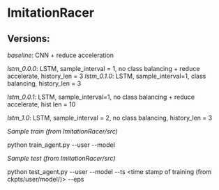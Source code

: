 # ImitationRacer

## Versions:

*baseline*: CNN + reduce acceleration

*lstm_0.0.0*: LSTM, sample_interval = 1, no class balancing + reduce accelerate, history_len = 3 
*lstm_0.1.0*: LSTM, sample_interval=1, class balancing, history_len = 3

*lstm_0.0.1*: LSTM, sample_interval=1, no class balancing + reduce accelerate, hist len = 10


*lstm_1.0*: LSTM, sample_interval = 2, no class balancing, history_len = 3 


*Sample train (from ImitationRacer/src)*

python train_agent.py --user <user name> --model <version name> 

*Sample test (from ImitationRacer/src)*

python test_agent.py --user <user name> --model <version name> --ts <time stamp of training (from ckpts/user/model/)> --eps <num episodes>